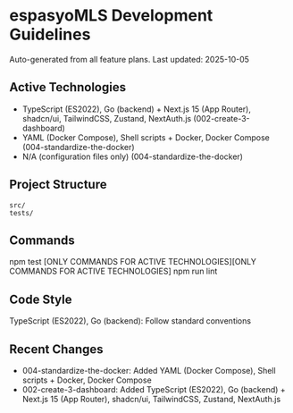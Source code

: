 # espasyoMLS Development Guidelines

Auto-generated from all feature plans. Last updated: 2025-10-05

## Active Technologies
- TypeScript (ES2022), Go (backend) + Next.js 15 (App Router), shadcn/ui, TailwindCSS, Zustand, NextAuth.js (002-create-3-dashboard)
- YAML (Docker Compose), Shell scripts + Docker, Docker Compose (004-standardize-the-docker)
- N/A (configuration files only) (004-standardize-the-docker)

## Project Structure
```
src/
tests/
```

## Commands
npm test [ONLY COMMANDS FOR ACTIVE TECHNOLOGIES][ONLY COMMANDS FOR ACTIVE TECHNOLOGIES] npm run lint

## Code Style
TypeScript (ES2022), Go (backend): Follow standard conventions

## Recent Changes
- 004-standardize-the-docker: Added YAML (Docker Compose), Shell scripts + Docker, Docker Compose
- 002-create-3-dashboard: Added TypeScript (ES2022), Go (backend) + Next.js 15 (App Router), shadcn/ui, TailwindCSS, Zustand, NextAuth.js

<!-- MANUAL ADDITIONS START -->
<!-- MANUAL ADDITIONS END -->
